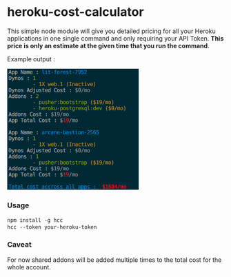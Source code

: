 # heroku-cost-calculator

This simple node module will give you detailed pricing for all your Heroku applications in one single command and only requiring your API Token. **This price is only an estimate at the given time that you run the command**.

Example output : 

![Example screenshot](https://raw.githubusercontent.com/Esya/heroku-cost-calculator/master/screenshot.png)

### Usage
```shell
npm install -g hcc
hcc --token your-heroku-token
```

### Caveat
For now shared addons will be added multiple times to the total cost for the whole account.
